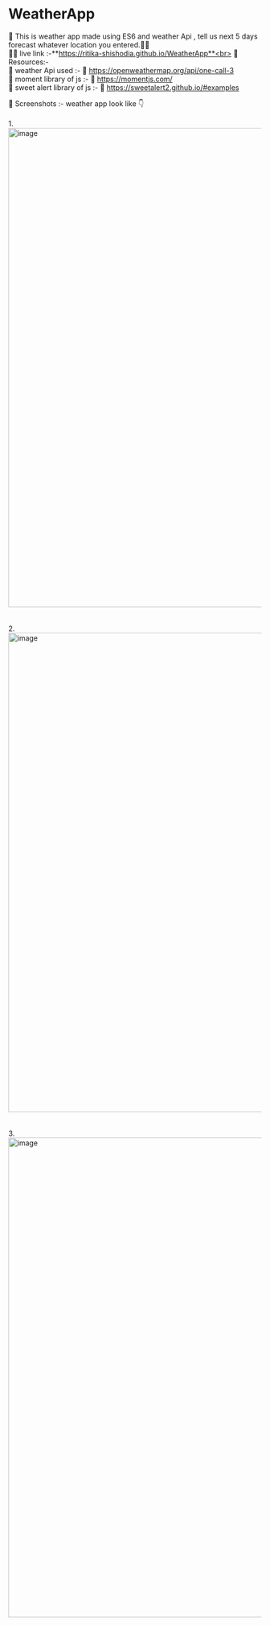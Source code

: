 # WeatherApp
📌 This is weather app made using ES6 and weather Api , tell us next 5 days forecast whatever location you entered.👩‍💻<br>
📌📎 live link :-**https://ritika-shishodia.github.io/WeatherApp**<br>
 📍 Resources:- <br>
             📌 weather Api used :- 📎 https://openweathermap.org/api/one-call-3 <br>
             📌 moment library of js :- 📎 https://momentjs.com/ <br>
             📌 sweet alert library of js :- 📎 https://sweetalert2.github.io/#examples

📌 Screenshots :- weather app look like 👇 <br><br>
1.
<img width="954" alt="image" src="https://user-images.githubusercontent.com/122371758/213276801-46cce4e4-6939-4828-b726-e7231c9d643c.png"/>
<br>
<br>
<br>
2.
<img width="954" alt="image" src="https://github.com/RiTiKa-ShIsHoDiA/WeatherApp/assets/122371758/8079926c-e064-4704-9d50-1bee6b24daf9">
<br><br><br>
3.
<img width="955" alt="image" src="https://github.com/RiTiKa-ShIsHoDiA/WeatherApp/assets/122371758/506aa6ca-2ff7-45f0-b2f5-100593b968dc">
